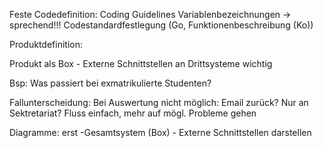 


Feste Codedefinition:
Coding Guidelines
Variablenbezeichnungen -> sprechend!!!
Codestandardfestlegung
(Go, Funktionenbeschreibung (Ko))






Produktdefinition:

Produkt als Box - Externe Schnittstellen an Drittsysteme wichtig

Bsp: Was passiert bei exmatrikulierte Studenten?

Fallunterscheidung:
Bei Auswertung nicht möglich: Email zurück? Nur an Sektretariat?
Fluss einfach, mehr auf mögl. Probleme gehen

Diagramme:
erst
-Gesamtsystem (Box) - Externe Schnittstellen darstellen